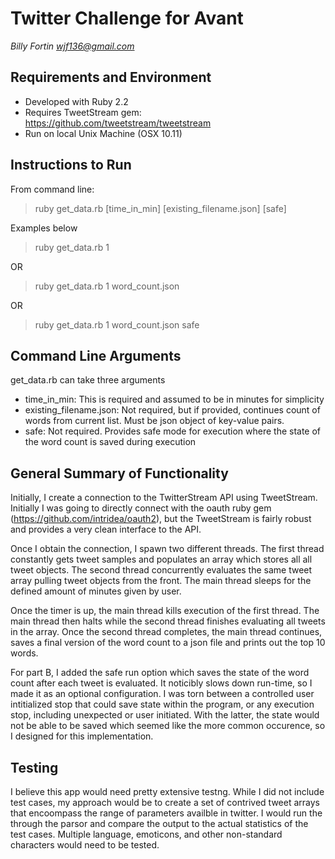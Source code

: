 # Twitter Challenge for Avant
*Billy Fortin*
*wjf136@gmail.com*

## Requirements and Environment
* Developed with Ruby 2.2
* Requires TweetStream gem: https://github.com/tweetstream/tweetstream
* Run on local Unix Machine (OSX 10.11)

## Instructions to Run
From command line:

> ruby get_data.rb [time_in_min] [existing_filename.json] [safe]

Examples below
> ruby get_data.rb 1

OR
> ruby get_data.rb 1 word_count.json

OR
> ruby get_data.rb 1 word_count.json safe

## Command Line Arguments
get_data.rb can take three arguments
* time_in_min: This is required and assumed to be in minutes for simplicity
* existing_filename.json: Not required, but if provided, continues count of words from current list. Must be json object of key-value pairs.
* safe: Not required. Provides safe mode for execution where the state of the word count is saved during execution

## General Summary of Functionality
Initially, I create a connection to the TwitterStream  API using TweetStream. Initially I was going to directly connect with the oauth ruby gem (https://github.com/intridea/oauth2), but the TweetStream is fairly robust and provides a very clean interface to the API.

Once I obtain the connection, I spawn two different threads. The first thread constantly gets tweet samples and populates an array which stores all all tweet objects. The second thread concurrently evaluates the same tweet array pulling tweet objects from the front. The main thread sleeps for the defined amount of minutes given by user.

Once the timer is up, the main thread kills execution of the first thread. The main thread then halts while the second thread finishes evaluating all tweets in the array. Once the second thread completes, the main thread continues, saves a final version of the word count to a json file and prints out the top 10 words.

For part B, I added the safe run option which saves the state of the word count after each tweet is evaluated. It noticibly slows down run-time, so I made it as an optional configuration. I was torn between a controlled user intitialized stop that could save state within the program, or any execution stop, including unexpected or user initiated. With the latter, the state would not be able to be saved which seemed like the more common occurence, so I designed for this implementation.

## Testing
I believe this app would need pretty extensive testng. While I did not include test cases, my approach would be to create a set of contrived tweet arrays that encoompass the range of parameters availble in twitter. I would run the through the parsor and compare the output to the actual statistics of the test cases. Multiple language, emoticons, and other non-standard characters would need to be tested.
